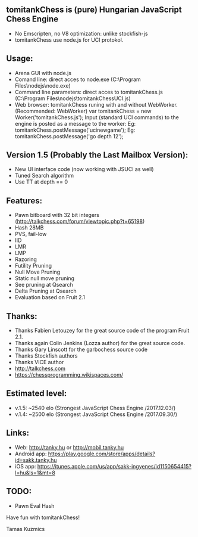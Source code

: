 tomitankChess is (pure) Hungarian JavaScript Chess Engine
--------------------------------------------------------
- No Emscripten, no V8 optimization: unlike stockfish-js
- tomitankChess use node.js for UCI protokol.

Usage:
------------------
- Arena GUI with node.js
- Comand line: direct acces to node.exe (C:\Program Files\nodejs\node.exe)
- Command line parameters: direct acces to tomitankChess.js (C:\Program Files\nodejs\tomitankChessUCI.js)
- Web browser: tomitankChess runing with and without WebWorker. (Recommended: WebWorker)
  var tomitankChess = new Worker('tomitankChess.js');
  Input (standard UCI commands) to the engine is posted as a message to the worker: 
  Eg: tomitankChess.postMessage('ucinewgame');
  Eg: tomitankChess.postMessage('go depth 12');

Version 1.5 (Probably the Last Mailbox Version):
------------------
- New UI interface code (now working with JSUCI as well)
- Tuned Search algorithm
- Use TT at depth == 0

Features:
------------------
- Pawn bitboard with 32 bit integers (http://talkchess.com/forum/viewtopic.php?t=65198)
- Hash 28MB
- PVS, fail-low
- IID
- LMR
- LMP
- Razoring
- Futility Pruning
- Null Move Pruning
- Static null move pruning
- See pruning at Qsearch
- Delta Pruning at Qsearch
- Evaluation based on Fruit 2.1

Thanks:
------------------
- Thanks Fabien Letouzey for the great source code of the program Fruit 2.1.
- Thanks again Colin Jenkins (Lozza author) for the great source code.
- Thanks Gary Linscott for the garbochess source code
- Thanks Stockfish authors
- Thanks VICE author
- http://talkchess.com
- https://chessprogramming.wikispaces.com/

Estimated level:
------------------
- v.1.5: ~2540 elo (Strongest JavaScript Chess Engine /2017.12.03/)
- v.1.4: ~2500 elo (Strongest JavaScript Chess Engine /2017.09.30/)

Links:
------------------
- Web: http://tanky.hu or http://mobil.tanky.hu
- Android app: https://play.google.com/store/apps/details?id=sakk.tanky.hu
- iOS app: https://itunes.apple.com/us/app/sakk-ingyenes/id1150654415?l=hu&ls=1&mt=8

TODO:
------------------
- Pawn Eval Hash

Have fun with tomitankChess!

Tamas Kuzmics
